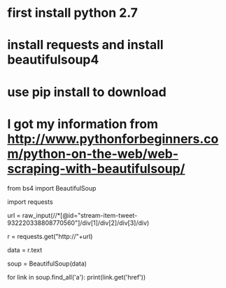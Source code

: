 # first install python 2.7
# install requests and install beautifulsoup4
# use pip install to download
# I got my information from http://www.pythonforbeginners.com/python-on-the-web/web-scraping-with-beautifulsoup/

from bs4 import BeautifulSoup

import requests

url = raw_input(//*[@id="stream-item-tweet-932220338808770560"]/div[1]/div[2]/div[3]/div)

r = requests.get("http://"+url)

data = r.text

soup = BeautifulSoup(data)

for link in soup.find_all('a'):
	print(link.get('href'))
